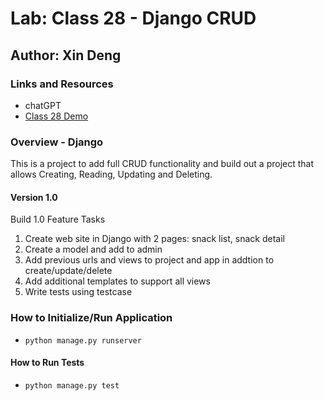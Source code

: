 # Lab: Class 28 - Django CRUD

## Author: Xin Deng

### Links and Resources

- chatGPT
- [Class 28 Demo](https://github.com/codefellows/seattle-code-python-401d24/tree/main/class-27/demo)


### Overview - Django

This is a project to add full CRUD functionality and build out a project that allows Creating, Reading, Updating and Deleting.

#### Version 1.0

Build 1.0 Feature Tasks

1. Create web site in Django with 2 pages: snack list, snack detail
2. Create a model and add to admin
3. Add previous urls and views to project and app in addtion to create/update/delete
4. Add additional templates to support all views
4. Write tests using testcase


### How to Initialize/Run Application

- `python manage.py runserver`

#### How to Run Tests

- `python manage.py test`
